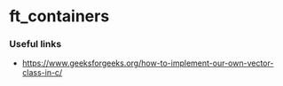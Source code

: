 # ft_containers

### Useful links

- https://www.geeksforgeeks.org/how-to-implement-our-own-vector-class-in-c/